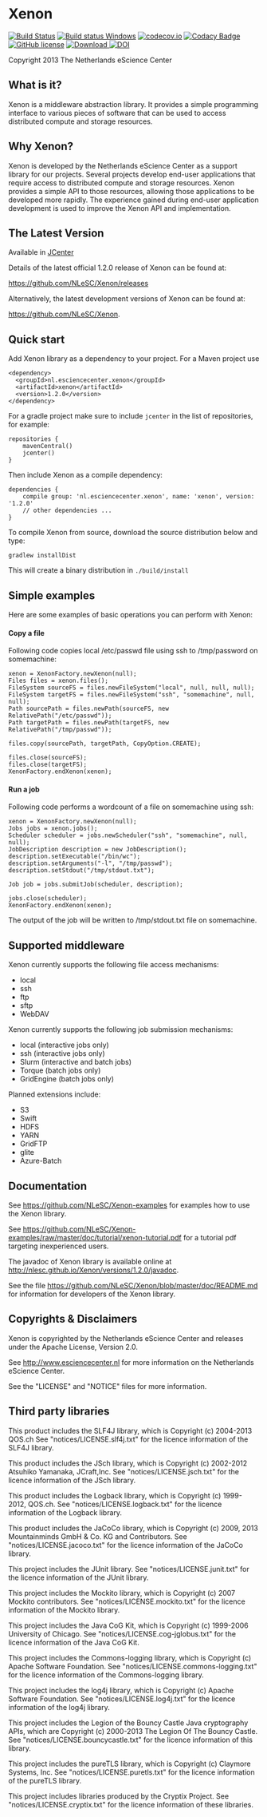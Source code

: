 
Xenon
=====

[![Build Status](https://travis-ci.org/NLeSC/Xenon.svg?branch=develop)](https://travis-ci.org/NLeSC/Xenon)
[![Build status Windows](https://ci.appveyor.com/api/projects/status/h4l4wn158db23kuf?svg=true)](https://ci.appveyor.com/project/NLeSC/xenon)
[![codecov.io](https://codecov.io/github/NLeSC/Xenon/coverage.svg?branch=master)](https://codecov.io/github/NLeSC/Xenon?branch=master)
[![Codacy Badge](https://api.codacy.com/project/badge/457da68977d1406c9ea93d340720d340)](https://www.codacy.com/app/NLeSC/Xenon)
[![GitHub license](https://img.shields.io/badge/license-Apache--2.0%20-blue.svg)](https://github.com/NLeSC/Xenon/blob/master/LICENSE)
[![Download](https://api.bintray.com/packages/nlesc/xenon/xenon/images/download.svg) ](https://bintray.com/nlesc/xenon/xenon/_latestVersion)
[![DOI](https://zenodo.org/badge/doi/10.5281/zenodo.35415.svg)](http://dx.doi.org/10.5281/zenodo.35415)

Copyright 2013 The Netherlands eScience Center

What is it?
-----------

Xenon is a middleware abstraction library. It provides a simple
programming interface to various pieces of software that can be used
to access distributed compute and storage resources.

Why Xenon?
----------

Xenon is developed by the Netherlands eScience Center as a support
library for our projects. Several projects develop end-user
applications that require access to distributed compute and storage
resources. Xenon provides a simple API to those resources, allowing
those applications to be developed more rapidly. The experience
gained during end-user application development is used to improve
the Xenon API and implementation.

The Latest Version
------------------

Available in [JCenter](https://bintray.com/bintray/jcenter?filterByPkgName=xenon)

Details of the latest official 1.2.0 release of Xenon can be found at:

<https://github.com/NLeSC/Xenon/releases>

Alternatively, the latest development versions of Xenon can be found at:

<https://github.com/NLeSC/Xenon>.

Quick start
-----------

Add Xenon library as a dependency to your project. For a Maven project use
```
<dependency>
  <groupId>nl.esciencecenter.xenon</groupId>
  <artifactId>xenon</artifactId>
  <version>1.2.0</version>
</dependency>
```
For a gradle project make sure to include `jcenter` in the list of repositories, for example:
```
repositories {
    mavenCentral()
    jcenter()
}
```
Then include Xenon as a compile dependency:
```
dependencies {
    compile group: 'nl.esciencecenter.xenon', name: 'xenon', version: '1.2.0'
    // other dependencies ...
}
``` 
To compile Xenon from source, download the source distribution below and type:
```
gradlew installDist
```
This will create a binary distribution in `./build/install`

Simple examples
---------------

Here are some examples of basic operations you can perform with Xenon: 

#### Copy a file

Following code copies local /etc/passwd file using ssh to /tmp/password on somemachine:
```
xenon = XenonFactory.newXenon(null);
Files files = xenon.files();
FileSystem sourceFS = files.newFileSystem("local", null, null, null);
FileSystem targetFS = files.newFileSystem("ssh", "somemachine", null, null);
Path sourcePath = files.newPath(sourceFS, new RelativePath("/etc/passwd"));
Path targetPath = files.newPath(targetFS, new RelativePath("/tmp/passwd"));

files.copy(sourcePath, targetPath, CopyOption.CREATE);

files.close(sourceFS);
files.close(targetFS);
XenonFactory.endXenon(xenon);
```

#### Run a job

Following code performs a wordcount of a file on somemachine using ssh:  
```
xenon = XenonFactory.newXenon(null);
Jobs jobs = xenon.jobs();
Scheduler scheduler = jobs.newScheduler("ssh", "somemachine", null, null);
JobDescription description = new JobDescription();
description.setExecutable("/bin/wc");
description.setArguments("-l", "/tmp/passwd");
description.setStdout("/tmp/stdout.txt");

Job job = jobs.submitJob(scheduler, description);

jobs.close(scheduler);
XenonFactory.endXenon(xenon);
```
The output of the job will be written to /tmp/stdout.txt file on somemachine.

Supported middleware
--------------------

Xenon currently supports the following file access mechanisms:
- local
- ssh
- ftp
- sftp 
- WebDAV

Xenon currently supports the following job submission mechanisms:
- local (interactive jobs only)
- ssh (interactive jobs only)
- Slurm (interactive and batch jobs)
- Torque (batch jobs only)  
- GridEngine (batch jobs only)

Planned extensions include: 
- S3
- Swift
- HDFS 
- YARN
- GridFTP
- glite
- Azure-Batch


Documentation
-------------

See <https://github.com/NLeSC/Xenon-examples> for examples how to use the Xenon library.

See <https://github.com/NLeSC/Xenon-examples/raw/master/doc/tutorial/xenon-tutorial.pdf> for a tutorial pdf targeting inexperienced users.

The javadoc of Xenon library is available online at <http://nlesc.github.io/Xenon/versions/1.2.0/javadoc>.

See the file <https://github.com/NLeSC/Xenon/blob/master/doc/README.md> for information for developers of the Xenon library.

Copyrights & Disclaimers
------------------------

Xenon is copyrighted by the Netherlands eScience Center and
releases under the Apache License, Version 2.0.

See <http://www.esciencecenter.nl> for more information on the
Netherlands eScience Center.

See the "LICENSE" and "NOTICE" files for more information.

Third party libraries
---------------------

This product includes the SLF4J library, which is Copyright
(c) 2004-2013 QOS.ch See "notices/LICENSE.slf4j.txt" for the licence
information of the SLF4J library.

This product includes the JSch library, which is Copyright
(c) 2002-2012 Atsuhiko Yamanaka, JCraft,Inc.
See "notices/LICENSE.jsch.txt" for the licence information of the
JSch library.

This product includes the Logback library, which is Copyright
(c) 1999-2012, QOS.ch. See "notices/LICENSE.logback.txt" for the
licence information of the Logback library.

This product includes the JaCoCo library, which is Copyright
(c) 2009, 2013 Mountainminds GmbH & Co. KG and Contributors. See
"notices/LICENSE.jacoco.txt" for the licence information of the
JaCoCo library.

This project includes the JUnit library.
See "notices/LICENSE.junit.txt" for the licence information of the
JUnit library.

This project includes the Mockito library, which is Copyright
(c) 2007 Mockito contributors. See "notices/LICENSE.mockito.txt"
for the licence information of the Mockito library.

This project includes the Java CoG Kit, which is Copyright (c) 1999-2006
University of Chicago. See "notices/LICENSE.cog-jglobus.txt" for the
licence information of the Java CoG Kit.

This project includes the Commons-logging library, which is Copyright (c)
Apache Software Foundation. See "notices/LICENSE.commons-logging.txt"
for the licence information of the Commons-logging library.

This project includes the log4j library, which is Copyright (c) Apache
Software Foundation. See "notices/LICENSE.log4j.txt" for the licence
information of the log4j library.

This project includes the Legion of the Bouncy Castle Java cryptography
APIs, which are Copyright (c) 2000-2013 The Legion Of The Bouncy Castle.
See "notices/LICENSE.bouncycastle.txt" for the licence information of this
library.

This project includes the pureTLS library, which is Copyright (c) Claymore
Systems, Inc. See "notices/LICENSE.puretls.txt" for the licence information
of the pureTLS library.

This project includes libraries produced by the Cryptix Project. See
"notices/LICENSE.cryptix.txt" for the licence information of these libraries.
